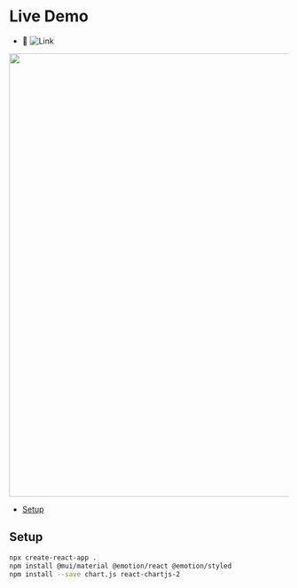 # Live Demo
- 💬 ![Link](https://ratemortagecalc.netlify.app/)

<p align="center"><img src="page.png" width="800px" /></p>

* [Setup](#Setup)

## Setup


```bash
npx create-react-app .
npm install @mui/material @emotion/react @emotion/styled
npm install --save chart.js react-chartjs-2
```
